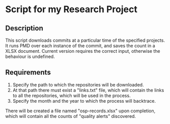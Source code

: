 # Script for my Research Project

## Description
This script downloads commits at a particular time of the specified projects. It runs PMD over each instance of the commit, and saves the count in a XLSX document. Current version requires the correct input, otherwise the behaviour is undefined.

## Requirements
1. Specify the path to which the repositories will be downloaded.
2. At that path there must exist a "links.txt" file, which will contain the links to all the repositories, which will be used in the process.
3. Specify the month and the year to which the process will backtrace.

There will be created a file named "osp-records.xlsx" upon completion, which will contain all the counts of "quality alerts" discovered.
